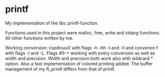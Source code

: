 # printf
My implementation of the libc printf-function.

Functions used in this project were malloc, free, write and stdarg functions. All other functions written by me.

Working conversion: cspdiouxX  with flags -h -hh -l and -ll and converion f with flags -l and -L. Flags #0-+ working with every conversion as well as width and precision. Width and precision both work also with wildcard * option. Also a fast implementation of colored printing added.
The buffer management of my ft_printf differs from that of printf.
